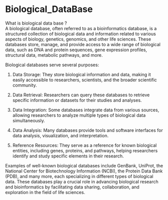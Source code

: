 # Biological_DataBase
What is biological data base ? </br>
A biological database, often referred to as a bioinformatics database, is a structured collection of biological data and information related to various aspects of biology, genetics, genomics, and other life sciences. These databases store, manage, and provide access to a wide range of biological data, such as DNA and protein sequences, gene expression profiles, structural data, metabolic pathways, and more.</br>

Biological databases serve several purposes:</br>

1. Data Storage: They store biological information and data, making it easily accessible to researchers, scientists, and the broader scientific community.</br>

2. Data Retrieval: Researchers can query these databases to retrieve specific information or datasets for their studies and analyses.</br>

3. Data Integration: Some databases integrate data from various sources, allowing researchers to analyze multiple types of biological data simultaneously.

4. Data Analysis: Many databases provide tools and software interfaces for data analysis, visualization, and interpretation.

5. Reference Resources: They serve as a reference for known biological entities, including genes, proteins, and pathways, helping researchers identify and study specific elements in their research.

Examples of well-known biological databases include GenBank, UniProt, the National Center for Biotechnology Information (NCBI), the Protein Data Bank (PDB), and many more, each specializing in different types of biological data. These databases play a crucial role in advancing biological research and bioinformatics by facilitating data sharing, collaboration, and exploration in the field of life sciences.

